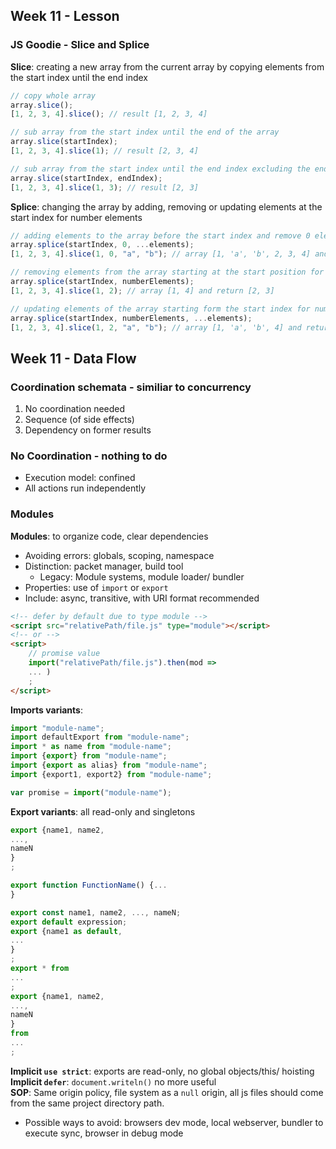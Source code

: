 
## Week 11 - Lesson

### JS Goodie -  Slice and Splice

**Slice**: creating a new array from the current array by copying elements from the start index until the end index

```javascript
// copy whole array
array.slice();
[1, 2, 3, 4].slice(); // result [1, 2, 3, 4]

// sub array from the start index until the end of the array
array.slice(startIndex);
[1, 2, 3, 4].slice(1); // result [2, 3, 4]

// sub array from the start index until the end index excluding the end index
array.slice(startIndex, endIndex);
[1, 2, 3, 4].slice(1, 3); // result [2, 3]
```

**Splice**: changing the array by adding, removing or updating elements at the start index for number elements

```javascript
// adding elements to the array before the start index and remove 0 elements (move the original elements towards the end)
array.splice(startIndex, 0, ...elements);
[1, 2, 3, 4].slice(1, 0, "a", "b"); // array [1, 'a', 'b', 2, 3, 4] and return []

// removing elements from the array starting at the start position for number elements
array.splice(startIndex, numberElements);
[1, 2, 3, 4].slice(1, 2); // array [1, 4] and return [2, 3]

// updating elements of the array starting form the start index for number elements (if number elements is same es followed amount of elements else also removing or adding)
array.splice(startIndex, numberElements, ...elements);
[1, 2, 3, 4].slice(1, 2, "a", "b"); // array [1, 'a', 'b', 4] and return [2, 3]
```

## Week 11 - Data Flow

### Coordination schemata - similiar to concurrency
1. No coordination needed
2. Sequence (of side effects)
3. Dependency on former results

### No Coordination - nothing to do 
- Execution model: confined
- All actions run independently


### Modules

**Modules**: to organize code, clear dependencies

- Avoiding errors: globals, scoping, namespace
- Distinction: packet manager, build tool
    - Legacy: Module systems, module loader/ bundler
- Properties: use of `import` or `export`
- Include: async, transitive, with URI format recommended

```html
<!-- defer by default due to type module -->
<script src="relativePath/file.js" type="module"></script>
<!-- or -->
<script>
    // promise value
    import("relativePath/file.js").then(mod =>
    ... )
    ;
</script>
```

**Imports variants**:

```javascript
import "module-name";
import defaultExport from "module-name";
import * as name from "module-name";
import {export} from "module-name";
import {export as alias} from "module-name";
import {export1, export2} from "module-name";

var promise = import("module-name");
```

**Export variants**: all read-only and singletons

```javascript
export {name1, name2,
...,
nameN
}
;

export function FunctionName() {...
}

export const name1, name2, ..., nameN;
export default expression;
export {name1 as default,
...
}
;
export * from
...
;
export {name1, name2,
...,
nameN
}
from
...
;
```

**Implicit `use strict`**: exports are read-only, no global objects/this/ hoisting\
**Implicit `defer`**: `document.writeln()` no more useful\
**SOP**: Same origin policy, file system as a `null` origin, all js files should come from the same project directory
path.

- Possible ways to avoid: browsers dev mode, local webserver, bundler to execute sync, browser in debug mode